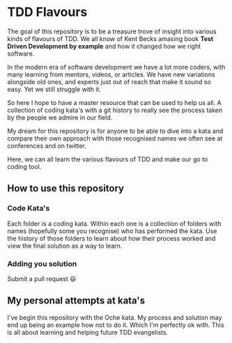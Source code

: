# TDD Flavours

The goal of this repository is to be a treasure trove of insight into various kinds of flavours of TDD. We all know of Kent Becks amasing book __Test Driven Development by example__ and how it changed how we right software. 

In the modern era of software development we have a lot more coders, with many learning from mentors, videos, or articles. We have new variations alongside old ones, and experts just out of reach that make it sound so easy. Yet we still struggle with it.

So here I hope to have a master resource that can be used to help us all. A collection of coding kata's with a git history to really see the process taken by the people we admire in our field. 

My dream for this repository is for anyone to be able to dive into a kata and compare their own approach with those recognised names we often see at conferences and on twitter. 

Here, we can all learn the various flavours of TDD and make our go to coding tool.

## How to use this repository
### Code Kata's
Each folder is a coding kata. Within each one is a collection of folders with names (hopefully some you recognise) who has performed the kata. Use the history of those folders to learn about how their process worked and view the final solution as a way to learn.

### Adding you solution
Submit a pull request 😃

## My personal attempts at kata's
I've begin this repository with the Oche kata. My process and solution may end up being an example how not to do it. Which I'm perfectly ok with. This is all about learning and helping future TDD evangelists.
